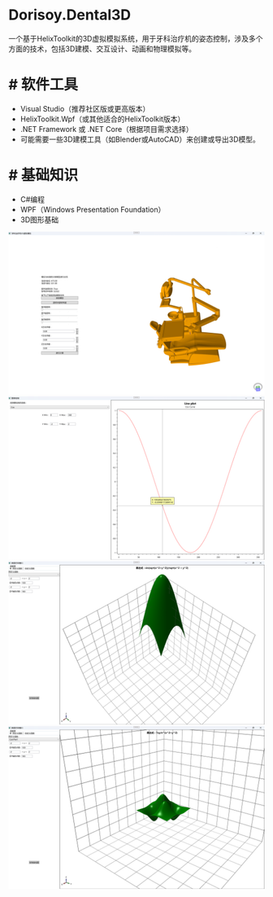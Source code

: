 # Dorisoy.Dental3D

一个基于HelixToolkit的3D虚拟模拟系统，用于牙科治疗机的姿态控制，涉及多个方面的技术，包括3D建模、交互设计、动画和物理模拟等。


# #  软件工具

- Visual Studio（推荐社区版或更高版本）
- HelixToolkit.Wpf（或其他适合的HelixToolkit版本）
- .NET Framework 或 .NET Core（根据项目需求选择）
- 可能需要一些3D建模工具（如Blender或AutoCAD）来创建或导出3D模型。

# #  基础知识

- C#编程
- WPF（Windows Presentation Foundation）
- 3D图形基础

<img src="https://github.com/dorisoy/Dorisoy.Dental3D/blob/main/Screen/1.png" />

<img src="https://github.com/dorisoy/Dorisoy.Dental3D/blob/main/Screen/2.png" />

<img src="https://github.com/dorisoy/Dorisoy.Dental3D/blob/main/Screen/3.png" />

<img src="https://github.com/dorisoy/Dorisoy.Dental3D/blob/main/Screen/4.png" />

